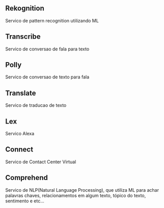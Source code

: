 
## Rekognition

Servico de pattern recognition utilizando ML

## Transcribe

Servico de conversao de fala para texto

## Polly

Servico de conversao de texto para fala

## Translate

Servico de traducao de texto

## Lex

Servico Alexa

## Connect

Servico de Contact Center Virtual

## Comprehend

Servico de NLP(Natural Language Processing), que utiliza ML para achar palavras chaves, relacionamentos em algum texto, tópico do texto, sentimento e etc...